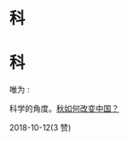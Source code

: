 # 科

# 科

唯为 :

科学的角度。[秋如何改变中国？](https://mp.weixin.qq.com/s/IoQnlD7pe2BkBfyRET9kgw)

2018-10-12(3 赞)